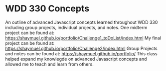 # WDD 330 Concepts
An outline of advanced Javascript concepts learned throughout WDD 330 including group projects, individual projects, and notes. 
One midterm project can be found at: https://shaymuel.github.io/portfolio/Challenge1_toDoList/index.html
My final project can be found at: https://shaymuel.github.io/portfolio/Challenge2/index.html
Group Projects and notes can be found at: https://shaymuel.github.io/portfolio/
This class helped expand my knowlegde on advanced Javascript concepts and allowed me to teach and learn from others. 
